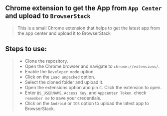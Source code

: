 ## Chrome extension to get the App from `App Center` and upload to `BrowserStack`
> This is a small Chrome extension that helps to get the latest app from the app center and upload it to BrowserStack
## Steps to use:
> - Clone the repository.
> - Open the Chrome browser and navigate to `chrome://extensions/`.
> - Enable the `Developer mode` option.
> - Click on the `Load unpacked` option.
> - Select the cloned folder and upload it.
> - Open the extensions option and pin it. Click the extension to open.
> - Enter `BS_USERNAME`, `Access Key`, and `Appcenter Token`. check `remember me` to save your credentials.
> - Click on the `Android` or `IOS` option to upload the latest app to BrowserStack.

